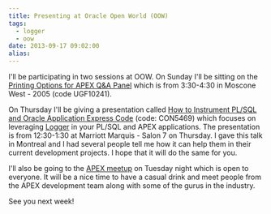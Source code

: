 ```yaml
---
title: Presenting at Oracle Open World (OOW)
tags:
  - logger
  - oow
date: 2013-09-17 09:02:00
alias:
---
```


I'll be participating in two sessions at OOW. On Sunday I'll be sitting on the [Printing Options for APEX Q&A Panel](https://oracleus.activeevents.com/2013/connect/search.ww?searchPhrase=UGF10241) which is from 3:30-4:30 in Moscone West - 2005 (code UGF10241).

On Thursday I'll be giving a presentation called [How to Instrument PL/SQL and Oracle Application Express Code](https://oracleus.activeevents.com/2013/connect/search.ww?searchPhrase=CON5469) (code: CON5469) which focuses on leveraging [Logger](https://github.com/tmuth/Logger---A-PL-SQL-Logging-Utility) in your PL/SQL and APEX applications. The presentation is from 12:30-1:30 at Marriott Marquis - Salon 7 on Thursday. I gave this talk in Montreal and I had several people tell me how it can help them in their current development projects. I hope that it will do the same for you.

I'll also be going to the [APEX meetup](http://www.talkapex.com/2013/08/apex-oow-2013-meetup.html) on Tuesday night which is open to everyone. It will be a nice time to have a casual drink and meet people from the APEX development team along with some of the gurus in the industry.

See you next week!
